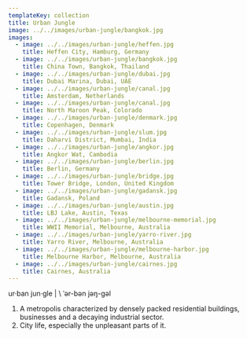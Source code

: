 ```yaml
---
templateKey: collection
title: Urban Jungle
image: ../../images/urban-jungle/bangkok.jpg
images:
  - image: ../../images/urban-jungle/heffen.jpg
    title: Heffen City, Hamburg, Germany
  - image: ../../images/urban-jungle/bangkok.jpg
    title: China Town, Bangkok, Thailand
  - image: ../../images/urban-jungle/dubai.jpg
    title: Dubai Marina, Dubai, UAE
  - image: ../../images/urban-jungle/canal.jpg
    title: Amsterdam, Netherlands
  - image: ../../images/urban-jungle/canal.jpg
    title: North Maroon Peak, Colorado
  - image: ../../images/urban-jungle/denmark.jpg
    title: Copenhagen, Denmark
  - image: ../../images/urban-jungle/slum.jpg
    title: Daharvi District, Mumbai, India
  - image: ../../images/urban-jungle/angkor.jpg
    title: Angkor Wat, Cambodia
  - image: ../../images/urban-jungle/berlin.jpg
    title: Berlin, Germany
  - image: ../../images/urban-jungle/bridge.jpg
    title: Tower Bridge, London, United Kingdom
  - image: ../../images/urban-jungle/gadansk.jpg
    title: Gadansk, Poland
  - image: ../../images/urban-jungle/austin.jpg
    title: LBJ Lake, Austin, Texas
  - image: ../../images/urban-jungle/melbourne-memorial.jpg
    title: WWII Memorial, Melbourne, Australia
  - image: ../../images/urban-jungle/yarro-river.jpg
    title: Yarro River, Melbourne, Australia
  - image: ../../images/urban-jungle/melbourne-harbor.jpg
    title: Melbourne Harbor, Melbourne, Australia
  - image: ../../images/urban-jungle/cairnes.jpg
    title: Cairnes, Australia
---    
```


ur·​ban jun·​gle | \ ˈər-bən jəŋ-gəl

1. A metropolis characterized by densely packed residential buildings, businesses and a decaying industrial sector.
2. City life, especially the unpleasant parts of it.
